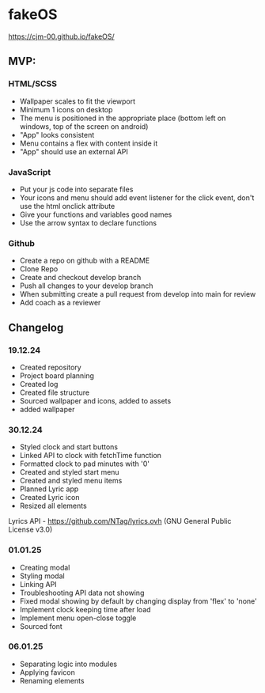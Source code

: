# fakeOS

https://cjm-00.github.io/fakeOS/

## MVP:

### HTML/SCSS

- Wallpaper scales to fit the viewport
- Minimum 1 icons on desktop
- The menu is positioned in the appropriate place (bottom left on windows, top of the screen on android)
- "App" looks consistent
- Menu contains a flex with content inside it
- "App" should use an external API

### JavaScript

- Put your js code into separate files
- Your icons and menu should add event listener for the click event, don't use the html onclick attribute
- Give your functions and variables good names
- Use the arrow syntax to declare functions

### Github

- Create a repo on github with a README
- Clone Repo
- Create and checkout develop branch
- Push all changes to your develop branch
- When submitting create a pull request from develop into main for review
- Add coach as a reviewer

## Changelog

### 19.12.24

- Created repository
- Project board planning
- Created log
- Created file structure
- Sourced wallpaper and icons, added to assets
- added wallpaper

### 30.12.24

- Styled clock and start buttons
- Linked API to clock with fetchTime function
- Formatted clock to pad minutes with '0'
- Created and styled start menu
- Created and styled menu items
- Planned Lyric app
- Created Lyric icon
- Resized all elements

Lyrics API - https://github.com/NTag/lyrics.ovh (GNU General Public License v3.0)

### 01.01.25

- Creating modal
- Styling modal
- Linking API
- Troubleshooting API data not showing
- Fixed modal showing by default by changing display from 'flex' to 'none'
- Implement clock keeping time after load
- Implement menu open-close toggle
- Sourced font

### 06.01.25

- Separating logic into modules
- Applying favicon
- Renaming elements
